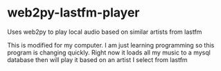 web2py-lastfm-player
====================

Uses web2py to play local audio based on similar artists from lastfm

This is modified for my computer. I am just learning programming so this program is changing quickly. Right now it loads all my music to a mysql database then will play it based on an artist I select from lastfm
